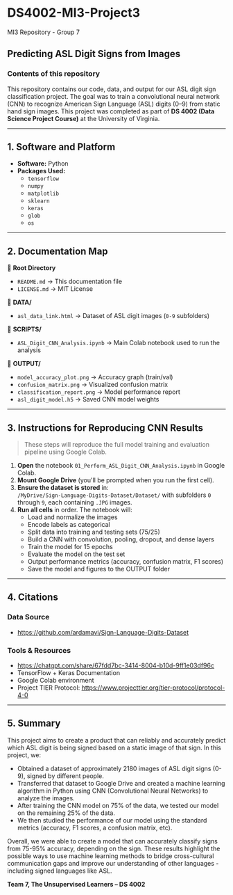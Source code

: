 # DS4002-MI3-Project3
MI3 Repository - Group 7

## Predicting ASL Digit Signs from Images

### **Contents of this repository**
This repository contains our code, data, and output for our ASL digit sign classification project. The goal was to train a convolutional neural network (CNN) to recognize American Sign Language (ASL) digits (0–9) from static hand sign images. This project was completed as part of **DS 4002 (Data Science Project Course)** at the University of Virginia.

---

## **1. Software and Platform**

- **Software:** Python  
- **Packages Used:**  
  - `tensorflow`  
  - `numpy`  
  - `matplotlib`  
  - `sklearn`  
  - `keras`  
  - `glob`  
  - `os`
---

## **2. Documentation Map**

📂 **Root Directory**  
- `README.md` → This documentation file  
- `LICENSE.md` → MIT License  

📂 **DATA/**  
- `asl_data_link.html` → Dataset of ASL digit images (`0-9` subfolders)

📂 **SCRIPTS/**  
- `ASL_Digit_CNN_Analysis.ipynb` → Main Colab notebook used to run the analysis

📂 **OUTPUT/**  
- `model_accuracy_plot.png` → Accuracy graph (train/val)  
- `confusion_matrix.png` → Visualized confusion matrix  
- `classification_report.png` → Model performance report  
- `asl_digit_model.h5` → Saved CNN model weights

---

## **3. Instructions for Reproducing CNN Results**

> These steps will reproduce the full model training and evaluation pipeline using Google Colab.

1. **Open** the notebook `01_Perform_ASL_Digit_CNN_Analysis.ipynb` in Google Colab.
2. **Mount Google Drive** (you'll be prompted when you run the first cell).
3. **Ensure the dataset is stored** in:  
   `/MyDrive/Sign-Language-Digits-Dataset/Dataset/` with subfolders `0` through `9`, each containing `.JPG` images.
4. **Run all cells** in order. The notebook will:
   - Load and normalize the images
   - Encode labels as categorical
   - Split data into training and testing sets (75/25)
   - Build a CNN with convolution, pooling, dropout, and dense layers
   - Train the model for 15 epochs
   - Evaluate the model on the test set
   - Output performance metrics (accuracy, confusion matrix, F1 scores)
   - Save the model and figures to the OUTPUT folder

---

## **4. Citations**

### Data Source  
- https://github.com/ardamavi/Sign-Language-Digits-Dataset

### Tools & Resources  
- https://chatgpt.com/share/67fdd7bc-3414-8004-b10d-9ff1e03df96c  
- TensorFlow + Keras Documentation  
- Google Colab environment  
- Project TIER Protocol: https://www.projecttier.org/tier-protocol/protocol-4-0

---

## **5. Summary**

This project aims to create a product that can reliably and accurately predict which ASL digit is being signed based on a static image of that sign. In this project, we:
- Obtained a dataset of approximately 2180 images of ASL digit signs (0-9), signed by different people.
- Transferred that dataset to Google Drive and created a machine learning algorithm in Python using CNN (Convolutional Neural Networks) to analyze the images.
- After training the CNN model on 75% of the data, we tested our model on the remaining 25% of the data.
- We then studied the performance of our model using the standard metrics (accuracy, F1 scores, a confusion matrix, etc).

Overall, we were able to create a model that can accurately classify signs from 75-95% accuracy, depending on the sign. These results highlight the possible ways to use machine learning methods to bridge cross-cultural communication gaps and improve our understanding of other languages - including signed languages like ASL. 

**Team 7, The Unsupervised Learners – DS 4002**
